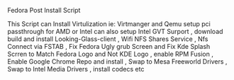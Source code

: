 Fedora Post Install Script

This Script can Install Virtulization ie: Virtmanger and Qemu setup pci passthrough for AMD or Intel can also setup Intel GVT Surport , download build and install Looking-Glass-client , Wifi NFS Shares Service , Nfs Connect via FSTAB , Fix Fedora Ugly grub Screen and Fix Kde Splash Scrren to Match Fedora Logo and Not KDE Logo , enable RPM Fusion , Enable Google Chrome Repo and install , Swap to Mesa Freeworld Drivers , Swap to Intel Media Drivers , install codecs etc


